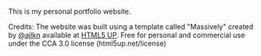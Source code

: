 This is my personal portfolio website.

Credits:
The website was built using a template called "Massively" created by [@ajlkn](https://aj.lkn.io/) available at [HTML5 UP](html5up.net). Free for personal and commercial use under the CCA 3.0 license (html5up.net/license)